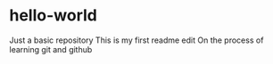 # hello-world
Just a basic repository
This is my first readme edit
On the process of learning git and github
